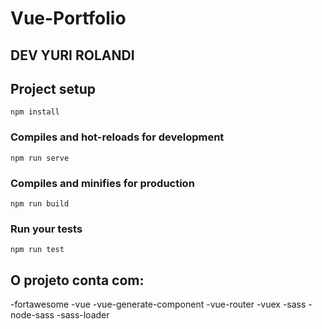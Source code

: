 # Vue-Portfolio

## DEV YURI ROLANDI


## Project setup
```
npm install
```

### Compiles and hot-reloads for development
```
npm run serve
```

### Compiles and minifies for production
```
npm run build
```

### Run your tests
```
npm run test
```
## O projeto conta com:

-fortawesome
-vue
-vue-generate-component
-vue-router
-vuex
-sass
-node-sass
-sass-loader









